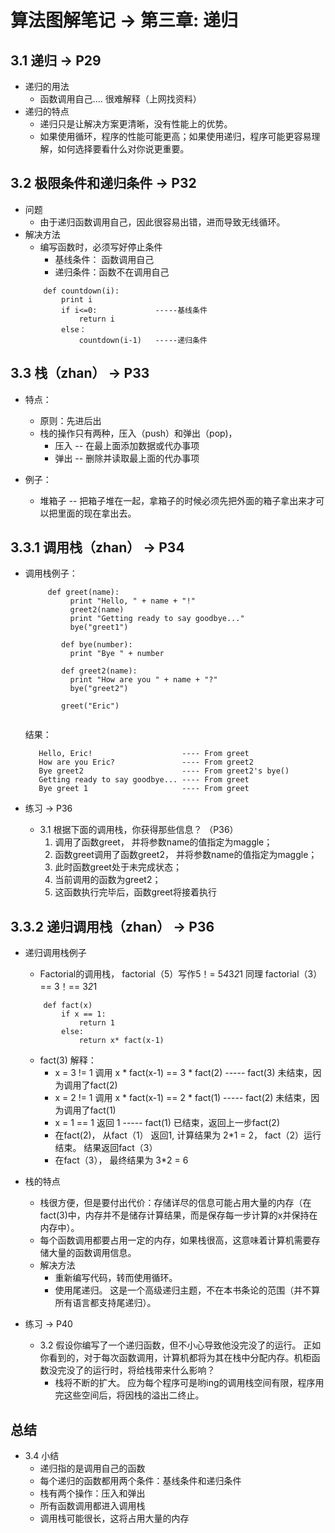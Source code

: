 # 算法图解笔记 -> 第三章: 递归

## 3.1 递归 -> P29
   - 递归的用法
       - 函数调用自己.... 很难解释（上网找资料）
   - 递归的特点
       - 递归只是让解决方案更清晰，没有性能上的优势。 
       - 如果使用循环，程序的性能可能更高；如果使用递归，程序可能更容易理解，如何选择要看什么对你说更重要。
   
   
## 3.2 极限条件和递归条件 -> P32   
   - 问题
        - 由于递归函数调用自己，因此很容易出错，进而导致无线循环。
   - 解决方法
        - 编写函数时，必须写好停止条件
            - 基线条件： 函数调用自己
            - 递归条件：函数不在调用自己
        ```
            def countdown(i):
                print i
                if i<=0:             -----基线条件
                    return i
                else：
                    countdown(i-1)   -----递归条件
        ```
     
     
## 3.3 栈（zhan） -> P33
   - 特点：
       - 原则：先进后出
       - 栈的操作只有两种，压入（push）和弹出（pop)，
           - 压入 -- 在最上面添加数据或代办事项
           - 弹出 -- 删除并读取最上面的代办事项
          
   - 例子：
       - 堆箱子 -- 把箱子堆在一起，拿箱子的时候必须先把外面的箱子拿出来才可以把里面的现在拿出去。 
      


## 3.3.1 调用栈（zhan） -> P34
   - 调用栈例子：         
    
        ```
             def greet(name):
                  print "Hello, " + name + "!"
                  greet2(name)
                  print "Getting ready to say goodbye..."
                  bye("greet1")
                
                def bye(number):
                  print "Bye " + number
                
                def greet2(name):
                  print "How are you " + name + "?"
                  bye("greet2")
                
                greet("Eric")
                
        ```
    
        结果：
        
            Hello, Eric!                    ---- From greet
            How are you Eric?               ---- From greet2
            Bye greet2                      ---- From greet2's bye()
            Getting ready to say goodbye... ---- From greet
            Bye greet 1                     ---- From greet
       
    
    
   - 练习 -> P36
        - 3.1 根据下面的调用栈，你获得那些信息？ （P36）
            1. 调用了函数greet， 并将参数name的值指定为maggle；
            2. 函数greet调用了函数greet2， 并将参数name的值指定为maggle；
            3. 此时函数greet处于未完成状态；
            4. 当前调用的函数为greet2；
            5. 这函数执行完毕后，函数greet将接着执行
      
 
## 3.3.2 递归调用栈（zhan） -> P36

   - 递归调用栈例子
        - Factorial的调用栈， factorial（5）写作5！= 5*4*3*2*1 同理 factorial（3）== 3！== 3*2*1
        ```
            def fact(x)
                if x == 1:
                    return 1
                else:
                    return x* fact(x-1)
        ```
    
        - fact(3) 解释：
            - x = 3 != 1 调用 x * fact(x-1) == 3 * fact(2)  ----- fact(3) 未结束，因为调用了fact(2)
            - x = 2 != 1 调用 x * fact(x-1) == 2 * fact(1)  ----- fact(2) 未结束，因为调用了fact(1)
            - x = 1 == 1 返回 1                             ----- fact(1) 已结束，返回上一步fact(2)
            - 在fact(2)， 从fact（1） 返回1, 计算结果为 2*1 = 2， fact（2）运行结束。 结果返回fact（3）
            - 在fact（3）， 最终结果为 3*2 = 6 

   - 栈的特点
        - 栈很方便，但是要付出代价：存储详尽的信息可能占用大量的内存（在fact(3)中，内存并不是储存计算结果，而是保存每一步计算的x并保持在内存中）。
        - 每个函数调用都要占用一定的内存，如果栈很高，这意味着计算机需要存储大量的函数调用信息。 
        - 解决方法
            - 重新编写代码，转而使用循环。
            - 使用尾递归。 这是一个高级递归主题，不在本书条论的范围（并不算所有语言都支持尾递归）。 
            
            
  - 练习 -> P40
    - 3.2 假设你编写了一个递归函数，但不小心导致他没完没了的运行。 正如你看到的，对于每次函数调用，计算机都将为其在栈中分配内存。机柜函数没完没了的运行时，将给栈带来什么影响？
        - 栈将不断的扩大。 应为每个程序可是哟ing的调用栈空间有限，程序用完这些空间后，将因栈的溢出二终止。
      
## 总结
   - 3.4 小结
        - 递归指的是调用自己的函数
        - 每个递归的函数都用两个条件：基线条件和递归条件
        - 栈有两个操作：压入和弹出
        - 所有函数调用都进入调用栈
        - 调用栈可能很长，这将占用大量的内存
